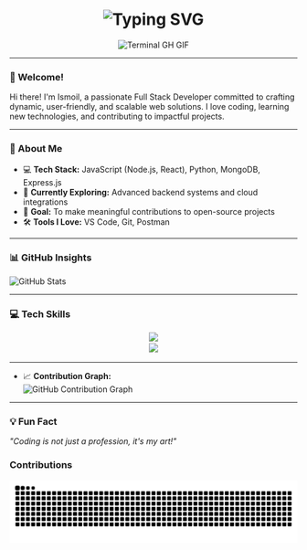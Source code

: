 <div align="center">
    <h1><img src="https://readme-typing-svg.herokuapp.com?font=Jetbrains+mono&size=40&duration=3000&color=33FF33&center=true&vCenter=true&width=435&lines=Hey..+I'm+Ismoil;This+is..;..my+Github..;" alt="Typing SVG"/></h1> 
    <p><img src="termina-gh.gif" alt="Terminal GH GIF" /></p>
</div>


---

### 👋 Welcome!  
Hi there! I'm Ismoil, a passionate Full Stack Developer committed to crafting dynamic, user-friendly, and scalable web solutions. I love coding, learning new technologies, and contributing to impactful projects.

---

### 🚀 About Me  
- 💻 **Tech Stack:** JavaScript (Node.js, React), Python, MongoDB, Express.js  
- 🌱 **Currently Exploring:** Advanced backend systems and cloud integrations  
- 🎯 **Goal:** To make meaningful contributions to open-source projects  
- 🛠️ **Tools I Love:** VS Code, Git, Postman  

---

### 📊 GitHub Insights  
![GitHub Stats](https://github-readme-stats.vercel.app/api?username=muhiddinovismoil&show_icons=true&theme=radical&count_private=true)  

---

### 💻 Tech Skills  
<p align="center">
  <img src="https://skillicons.dev/icons?i=html,css,js,ts,react,redux,next,tailwind,mui,nodejs,express,nestjs,python,c,postgres" />
  <br>
  <img src="https://skillicons.dev/icons?i=mysql,mongodb,docker,git,github,linux,bash,vscode" />
</p>



---
- 📈 **Contribution Graph:**  
  ![GitHub Contribution Graph](https://github-readme-activity-graph.vercel.app/graph?username=muhiddinovismoil&theme=react-dark&hide_border=true&area=true)

---

### 💡 Fun Fact  
*"Coding is not just a profession, it's my art!"*

### Contributions
![snake_gif](https://github.com/muhiddinovismoil/muhiddinovismoil/blob/output/github-contribution-grid-snake-dark.svg)
<!---
muhiddinovismoil/muhiddinovismoil is a ✨ special ✨ repository because its `README.md` (this file) appears on your GitHub profile.
You can click the Preview link to take a look at your changes.
--->
